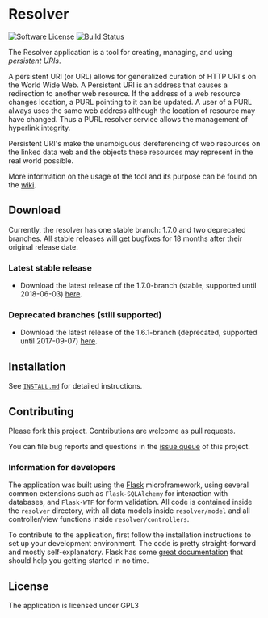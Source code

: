 Resolver
========

[![Software License](https://img.shields.io/badge/license-GPLv3-brightgreen.svg?style=flat-square)](LICENSE.md) [![Build Status](https://travis-ci.org/PACKED-vzw/resolver.svg?branch=master)](https://travis-ci.org/PACKED-vzw/resolver)


The Resolver application is a tool for creating, managing, and using *persistent URIs*.

A persistent URI (or URL) allows for generalized curation of HTTP URI's on the World Wide Web. A Persistent URI is an address that causes a redirection to another web resource. If the address of a web resource changes location, a PURL pointing to it can be updated. A user of a PURL always uses the same web address although the location of resource may have changed. Thus a PURL resolver service allows the management of hyperlink integrity.

Persistent URI's make the unambiguous dereferencing of web resources on the linked data web and the objects these resources may represent in the real world possible.

More information on the usage of the tool and its purpose can be found on the [wiki](https://github.com/PACKED-vzw/resolver/wiki).

## Download

Currently, the resolver has one stable branch: 1.7.0 and two deprecated branches. All stable releases will get bugfixes for 18 months after their original release date.

### Latest stable release
* Download the latest release of the 1.7.0-branch (stable, supported until 2018-06-03) [here](https://github.com/PACKED-vzw/resolver/releases/tag/v1.7.2).

### Deprecated branches (still supported)
* Download the latest release of the 1.6.1-branch (deprecated, supported until 2017-09-07) [here](https://github.com/PACKED-vzw/resolver/releases/tag/v1.6.1).

## Installation

See [`INSTALL.md`](https://github.com/PACKED-vzw/resolver/blob/master/INSTALL.md) for detailed instructions.

## Contributing

Please fork this project. Contributions are welcome as pull requests.

You can file bug reports and questions in the [issue queue](https://github.com/PACKED-vzw/resolver/issues) of this project.

### Information for developers

The application was built using the [Flask](http://flask.pocoo.org/) microframework, using several common extensions such as `Flask-SQLAlchemy` for interaction with databases, and `Flask-WTF` for form validation. All code is contained inside the `resolver` directory, with all data models inside `resolver/model` and all controller/view functions inside `resolver/controllers`.

To contribute to the application, first follow the installation instructions to set up your development environment. The code is pretty straight-forward and mostly self-explanatory. Flask has some [great documentation](http://flask.pocoo.org/docs/) that should help you getting started in no time.

## License

The application is licensed under GPL3

